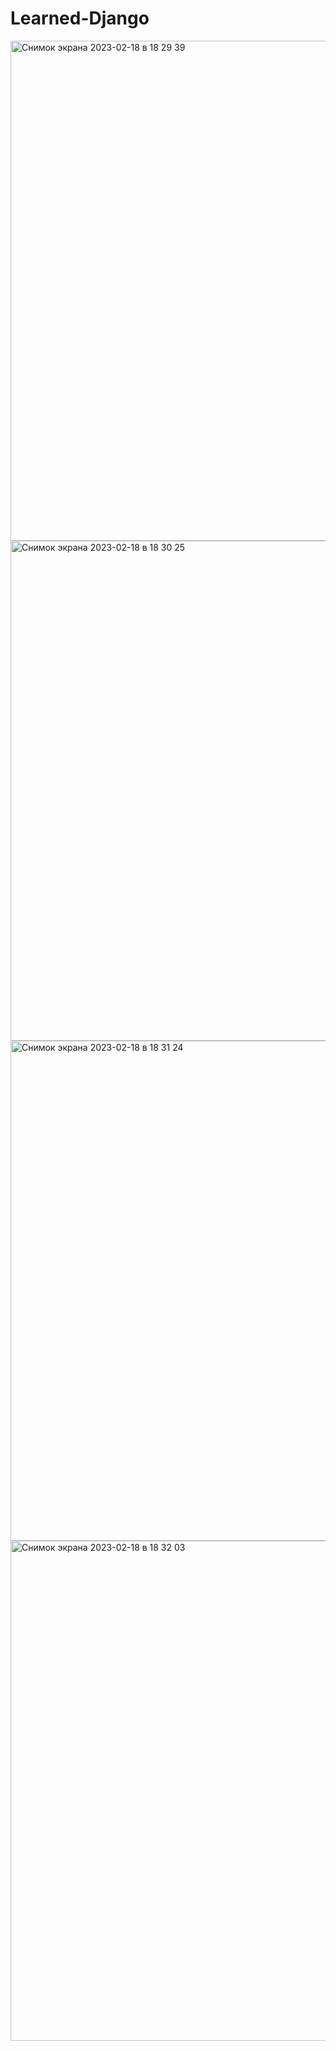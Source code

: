 # Learned-Django

<img width="800" alt="Снимок экрана 2023-02-18 в 18 29 39" src="https://user-images.githubusercontent.com/99121169/219869006-e1c1d96b-c165-4118-86f9-64a897268723.png">

<img width="800" alt="Снимок экрана 2023-02-18 в 18 30 25" src="https://user-images.githubusercontent.com/99121169/219869025-31efa656-a692-4de2-a61d-65bffb99d7b9.png">


<img width="800" alt="Снимок экрана 2023-02-18 в 18 31 24" src="https://user-images.githubusercontent.com/99121169/219869047-da62056a-1122-4e9d-879c-7c36a3bdd0dc.png">


<img width="800" alt="Снимок экрана 2023-02-18 в 18 32 03" src="https://user-images.githubusercontent.com/99121169/219869048-55c612a3-19d1-431f-ade2-85685293ab4a.png">
